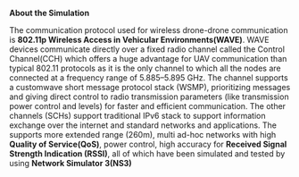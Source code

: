 **About the Simulation**

The  communication  protocol  used  for  wireless  drone-drone communication  is  **802.11p  Wireless  Access  in  Vehicular Environments(WAVE)**.   WAVE   devices   communicate directly over a fixed radio channel called the Control Channel(CCH)    which    offers    a    huge    advantage    for    UAV communication than typical 802.11 protocols as it is the only  channel  to  which  all  the  nodes  are  connected  at  a frequency range of 5.885–5.895 GHz. The channel supports a  customwave  short  message  protocol  stack  (WSMP), prioritizing  messages  and  giving  direct  control  to  radio transmission parameters (like transmission power control and levels)  for  faster  and  efficient  communication.  The  other channels  (SCHs)  support  traditional  IPv6  stack  to  support information   exchange   over   the   internet   and   standard networks  and  applications.  The  supports  more  extended range (260m), multi ad-hoc networks with high **Quality of Service(QoS)**,  power  control,  high  accuracy  for  **Received Signal  Strength  Indication (RSSI)**,  all  of  which  have  been simulated and tested by using **Network Simulator 3(NS3)**
